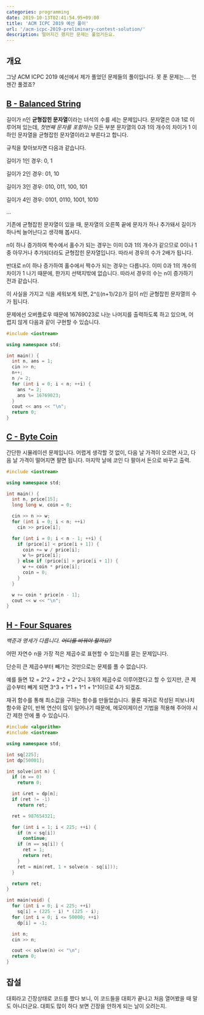 ```yaml
---
categories: programming
date: 2019-10-13T02:41:54.95+09:00
title: 'ACM ICPC 2019 예선 풀이'
url: '/acm-icpc-2019-preliminary-contest-solution/'
description: 떨어지긴 했지만 문제는 풀었거든요.
---
```


## 개요

그냥 ACM ICPC 2019 예선에서 제가 풀었던 문제들의 풀이입니다. 못 푼 문제는.... 언젠간 풀겠죠?

## [B - Balanced String](https://www.acmicpc.net/problem/17520)

길이가 n인 **균형잡힌 문자열**이라는 녀석의 수를 세는 문제입니다.
문자열은 0과 1로 이루어져 있는데, _첫번째 문자를 포함하는_ 모든 부분 문자열의 0과 1의 개수의 차이가 1 이하인 문자열을 균형잡힌 문자열이라고 부른다고 합니다.

규칙을 찾아보자면 다음과 같습니다.

길이가 1인 경우: 0, 1

길이가 2인 경우: 01, 10

길이가 3인 경우: 010, 011, 100, 101

길이가 4인 경우: 0101, 0110, 1001, 1010

...

기존에 균형잡힌 문자열이 있을 때, 문자열의 오른쪽 끝에 문자가 하나 추가돼서 길이가 하나씩 늘어난다고 생각해 봅시다.

n이 하나 증가하여 짝수에서 홀수가 되는 경우는 이미 0과 1의 개수가 같으므로 0이나 1 중 아무거나 추가되더라도 균형잡힌 문자열입니다. 따라서 경우의 수가 2배가 됩니다.

반대로 n이 하나 증가하여 홀수에서 짝수가 되는 경우는 다릅니다. 이미 0과 1의 개수의 차이가 1 나기 때문에, 한가지 선택지밖에 없습니다. 따라서 경우의 수는 n이 증가하기 전과 같습니다.

이 사실을 가지고 식을 세워보게 되면, 2^(&lfloor;(n+1)/2&rfloor;)가 길이 n인 균형잡힌 문자열의 수가 됩니다.

문제에선 오버플로우 때문에 16769023로 나눈 나머지를 출력하도록 하고 있으며, 어렵지 않게 다음과 같이 구현할 수 있습니다.

```cpp
#include <iostream>

using namespace std;

int main() {
  int n, ans = 1;
  cin >> n;
  n++;
  n /= 2;
  for (int i = 0; i < n; ++i) {
    ans *= 2;
    ans %= 16769023;
  }
  cout << ans << "\n";
  return 0;
}

```

## [C - Byte Coin](https://www.acmicpc.net/problem/17521)

간단한 시뮬레이션 문제입니다. 어렵게 생각할 것 없이, 다음 날 가격이 오르면 사고, 다음 날 가격이 떨어지면 팔면 됩니다. 마지막 날에 코인 다 팔아서 돈으로 바꾸고 출력.

```cpp
#include <iostream>

using namespace std;

int main() {
  int n, price[15];
  long long w, coin = 0;

  cin >> n >> w;
  for (int i = 0; i < n; ++i)
    cin >> price[i];

  for (int i = 0; i < n - 1; ++i) {
    if (price[i] < price[i + 1]) {
      coin += w / price[i];
      w %= price[i];
    } else if (price[i] > price[i + 1]) {
      w += coin * price[i];
      coin = 0;
    }
  }

  w += coin * price[n - 1];
  cout << w << "\n";
}

```

## [H - Four Squares](https://www.acmicpc.net/problem/1699)

_백준과 명세가 다릅니다. ~~어디를 바꿔야 할까요?~~_

어떤 자연수 n을 가장 적은 제곱수로 표현할 수 있는지를 묻는 문제입니다.

단순히 큰 제곱수부터 빼가는 것만으로는 문제를 풀 수 없습니다.

예를 들면 12 = 2^2 + 2^2 + 2^2니 3개의 제곱수로 이루어졌다고 할 수 있지만, 큰 제곱수부터 빼게 되면 3^3 + 1^1 + 1^1 + 1^1이므로 4가 되겠죠.

재귀 함수를 통해 최소값을 구하는 함수를 만들었습니다. 물론 재귀로 작성된 피보나치 함수와 같이, 반복 연산이 많이 일어나기 때문에, 메모이제이션 기법을 적용해 주어야 시간 제한 안에 풀 수 있습니다.

```cpp
#include <algorithm>
#include <iostream>

using namespace std;

int sq[225];
int dp[50001];

int solve(int n) {
  if (n == 0)
    return 0;

  int &ret = dp[n];
  if (ret != -1)
    return ret;

  ret = 987654321;

  for (int i = 1; i < 225; ++i) {
    if (n < sq[i])
      continue;
    if (n == sq[i]) {
      ret = 1;
      return ret;
    }
    ret = min(ret, 1 + solve(n - sq[i]));
  }

  return ret;
}

int main(void) {
  for (int i = 0; i < 225; ++i)
    sq[i] = (225 - i) * (225 - i);
  for (int i = 0; i <= 50000; ++i)
    dp[i] = -1;

  int n;
  cin >> n;

  cout << solve(n) << "\n";
  return 0;
}
```

## 잡설

대회라고 긴장상태로 코드를 짰다 보니, 이 코드들을 대회가 끝나고 처음 열어봤을 때 말도 아니더군요. 대회도 많이 하다 보면 긴장을 안하게 되는 날이 오려는지.
